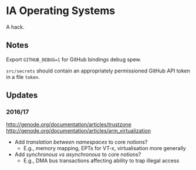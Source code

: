 # IA Operating Systems

A hack.

## Notes

Export `GITHUB_DEBUG=1` for GitHub bindings debug spew.

`src/secrets` should contain an appropriately permissioned GitHub API token in a
file `token`.

## Updates

### 2016/17

<http://genode.org/documentation/articles/trustzone>
<http://genode.org/documentation/articles/arm_virtualization>

+ Add _translation between namespaces_ to core notions?
    + E.g., memory mapping, EPTs for VT-x, virtualisation more generally
+ Add _synchronous vs asynchronous_ to core notions?
    + E.g., DMA bus transactions affecting ability to trap illegal access
